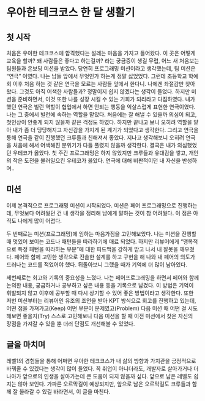 # 우아한 테크코스 한 달 생활기
## 첫 시작
처음은 우아한 테크코스에 합격했다는 설레는 마음을 가지고 들어왔다.
이 곳은 어떻게 교육을 할까? 왜 사람들은 좋다고 하는걸까? 라는 궁금증이 생길 무렵, 어느 새 처음보는 팀원들과 온보딩 미션을 받았다.
당연히 프로그래밍 미션이라고 생각했는데, 팀 미션은 “연극” 이였다. 나는 남들 앞에서 무엇인가 하는게 정말 싫었었다.
그런데 초등학교 학예회 이후 처음 하는 것 같은 연극을 모르는 사람들 앞에서 한다니.
나에겐 좌절감만 찾아왔다.
그것도 아직 어색한 사람들과? 정말이지 쉽지 않겠다는 생각이 들었다.
하지만 미션을 준비하면서, 이것 또한 나를 성장 시킬 수 있는 기회가 되리라고 다짐하였다.
내가 했던 연극은 빌런 역할이 협업에서 하면 안되는 행동을 익살스럽게 표현한 연극이였다.
나는 그 중에서 빌런에 속하는 역할을 맡았다.
처음에는 잘 해낼 수 있을까 의심이 되고, 첫인상이 안좋게 되지 않을까 같은 걱정도 하였다.
하지만 끝나고 보니 오히려 역할을 맡아 내가 좀 더 당당해지고 자신감을 가지게 된 계기가 되었다고 생각한다.
그리고 연극을 통해 연극을 같이 진행했던 크루들과 친해져서 좋았다.
지나고 생각해보니 오히려 연극을 처음에 해서 어색해진 분위기가 다들 풀렸지 않을까 생각한다. 
결국은 내가 의심했었던 우테코가 옳았다.
첫 주간 프로그래밍은 하지 않았지만 크루들과 유대감을 쌓고, 개인의 작은 도전을 불러일으킨 우테코가 옳았다.
연극에 대해 비판적이던 내 자신을 반성하며..
## 미션
이제 본격적으로 프로그래밍 미션이 시작되었다.
미션은 페어 프로그래밍으로 진행하는데, 무엇보다 어려웠던 건 내 생각을 정리해 남에게 말하는 것이 참 어려웠다.
이 점은 아직도 나에게 많이 어렵다.

두 번째로는 미션(프로그래밍)에 임하는 마음가짐을 고민해보았다.
나는 미션을 진행할 때 멋있어 보이는 코드나 패턴들을 따라하기에 매료 되었다.
하지만 리뷰어에게 “맹목적으로 특정 패턴을 따라하는 부분”에 대한 피드백을 강하게 받고 나서 내 잘못을 깨우쳤다.
페어와 함께 고민한 생각으로 진솔한 설계를 하고 구현을 해 나와 내 페어의 의도가 드러나는 코드를 적었어야 했다.
뒤돌아보니 그랬을 때가 기억에 더 많이 남아있다.

세번째로는 회고와 기록의 중요성을 느꼈다.
나는 페어프로그래밍을 하면서 페어와 함께 논의한 내용, 궁금하거나 공부하고 싶은 내용 등을 기록으로 남겼다.
이 방법은 기억이 휘발되지 않고 이후에 공부할 때 다시 상기할 수 있어 좋은 방법이라고 생각한다.
또한 저번 미션부터는 리뷰어인 유조의 조언을 받아 KPT 방식으로 회고를 진행하고 있는데,
어떤 점을 가져가고(Keep) 어떤 부분이 문제였고(Problem) 다음 미션 때 어떤 걸 시도해보면 좋을지(Try) 스스로 고민해보니 다음 미션을 할 때 이전 미션에서 찾은 자신의 장점을 가져갈 수 있을 뿐 더러 단점도 개선해볼 수 있었다.

## 글을 마치며
레벨1의 경험들을 통해 어쩌면 우아한 테크코스가 내 삶의 방향과 가치관을 긍정적으로 바꿔줄 수 있겠다는 생각이 많이 들었다.
꼭 취업이 아니더라도, 개발자로 살아가거나 더 나아가 앞으로의 인생을 살아가는데 큰 도움이 되지 않을까 싶다.
앞으로 남은 레벨도 쉽지는 않아 보인다.
가파른 오르막길이 예상되지만, 앞으로 남은 오르막길도 크루들과 함께 잘 올라갈 수 있길 바라면서, 이 글을 마친다.
